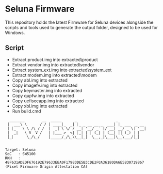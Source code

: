 # Seluna Firmware

This repository holds the latest Firmware for Seluna devices alongside the scripts and tools used to generate the output folder, designed to be used for Windows.

## Script

- Extract product.img into extracted\product
- Extract vendor.img into extracted\vendor
- Extract system_ext.img into extracted\system_ext
- Extract modem.img into extracted\modem
- Copy abl.img into extracted
- Copy imagefv.img into extracted
- Copy keymaster.img into extracted
- Copy qupfw.img into extracted
- Copy uefisecapp.img into extracted
- Copy xbl.img into extracted
- Run build.cmd

```
  _______        __  _____      _                  _
 |  ___\ \      / / | ____|_  _| |_ _ __ __ _  ___| |_ ___  _ __
 | |_   \ \ /\ / /  |  _| \ \/ / __| '__/ _` |/ __| __/ _ \| '__|
 |  _|   \ V  V /   | |___ >  <| |_| | | (_| | (__| || (_) | |
 |_|      \_/\_/    |_____/_/\_\\__|_|  \__,_|\___|\__\___/|_|


Target: Seluna
SoC   : SW5100
RKH   : 48F631ADEDF676192E79633EBA0F17983DE5B3CDE2F0A36180DA6E5830719867 (Pixel Firmware Origin Attestation CA)
```
